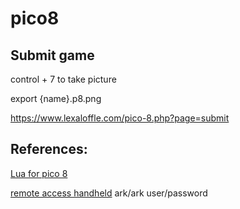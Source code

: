 # pico8


## Submit game

control + 7 to take picture

export {name}.p8.png

https://www.lexaloffle.com/pico-8.php?page=submit

## References:

[Lua for pico 8](https://pico-8.fandom.com/wiki/Lua)

[remote access handheld](http://192.168.0.118/files/pico-8/carts/) ark/ark user/password

